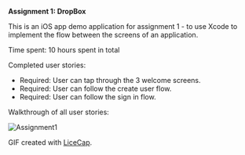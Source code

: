 
<strong> Assignment 1: DropBox</strong>

This is an iOS app demo application for assignment 1 - to use Xcode to implement the flow between the screens of an application.

Time spent: 10 hours spent in total

Completed user stories:
<ul>
 <li>Required: User can tap through the 3 welcome screens.</li>
 <li>Required: User can follow the create user flow.</li>
 <li>Required: User can follow the sign in flow.</li>
 </ul>
 
Walkthrough of all user stories:

![Assignment1](https://raw.githubusercontent.com/KayceeACollins/CodePath/master/Assignment1.gif)



GIF created with <a href = http://www.cockos.com/licecap/>LiceCap</a>.
